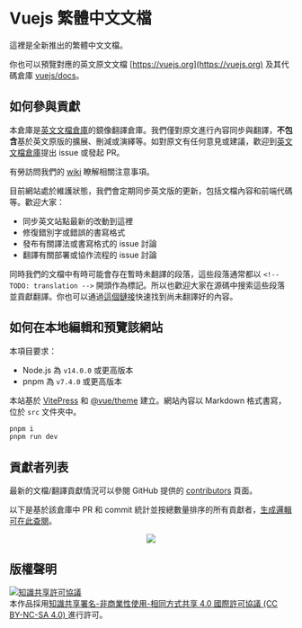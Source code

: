 # Vuejs 繁體中文文檔

這裡是全新推出的繁體中文文檔。

你也可以預覽對應的英文原文文檔 [https://vuejs.org](https://vuejs.org) 及其代碼倉庫 [vuejs/docs](https://github.com/vuejs/docs)。

## 如何參與貢獻

本倉庫是[英文文檔倉庫](https://github.com/vuejs-translations/docs-zh-cn)的鏡像翻譯倉庫。我們僅對原文進行內容同步與翻譯，**不包含**基於英文原版的擴展、刪減或演繹等。如對原文有任何意見或建議，歡迎到[英文文檔倉庫](https://github.com/vuejs/docs)提出 issue 或發起 PR。

有勞訪問我們的 [wiki](https://github.com/vuejs-translations/docs-zh-cn/wiki) 瞭解相關注意事項。

目前網站處於維護狀態，我們會定期同步英文版的更新，包括文檔內容和前端代碼等。歡迎大家：

- 同步英文站點最新的改動到這裡
- 修復錯別字或錯誤的書寫格式
- 發布有關譯法或書寫格式的 issue 討論
- 翻譯有關部署或協作流程的 issue 討論

同時我們的文檔中有時可能會存在暫時未翻譯的段落，這些段落通常都以 `<!-- TODO: translation -->` 開頭作為標記。所以也歡迎大家在源碼中搜索這些段落並貢獻翻譯。你也可以通過[這個鏈接](https://github.com/vuejs-translations/docs-zh-cn/search?q=TODO%3A+translation)快速找到尚未翻譯好的內容。

## 如何在本地編輯和預覽該網站

本項目要求：

- Node.js 為 `v14.0.0` 或更高版本
- pnpm 為 `v7.4.0` 或更高版本

本站基於 [VitePress](https://github.com/vuejs/vitepress) 和 [@vue/theme](https://github.com/vuejs/vue-theme) 建立。網站內容以 Markdown 格式書寫，位於 `src` 文件夾中。

```sh
pnpm i
pnpm run dev
```

## 貢獻者列表

最新的文檔/翻譯貢獻情況可以參閱 GitHub 提供的 [contributors](https://github.com/dy-xiaodong2022/docs-zh-hant/graphs/contributors) 頁面。

以下是基於該倉庫中 PR 和 commit 統計並按總數量排序的所有貢獻者，[生成邏輯可在此查閱](https://github.com/ShenQingchuan/github-contributor-svg-generator)。

<p align="center">
  <a href="https://cdn.jsdelivr.net/gh/ShenQingchuan/github-contributor-svg-generator@main/.github-contributors/vuejs-translations_docs-zh-cn.svg">
    <img src="https://cdn.jsdelivr.net/gh/ShenQingchuan/github-contributor-svg-generator@main/.github-contributors/vuejs-translations_docs-zh-cn.svg" />
  </a>
</p>

## 版權聲明

<a rel="license" href="http://creativecommons.org/licenses/by-nc-sa/4.0/"><img alt="知識共享許可協議" style="border-width:0" src="https://i.creativecommons.org/l/by-nc-sa/4.0/88x31.png" /></a><br />本作品採用<a rel="license" href="http://creativecommons.org/licenses/by-nc-sa/4.0/">知識共享署名-非商業性使用-相同方式共享 4.0 國際許可協議  (CC BY-NC-SA 4.0) </a>進行許可。
